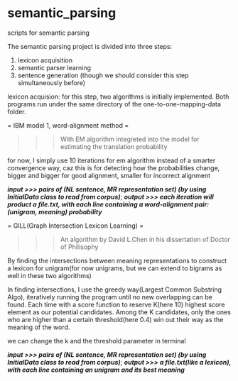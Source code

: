 # semantic_parsing
scripts for semantic parsing 

The semantic parsing project is divided into three steps: 
1) lexicon acquisition
2) semantic parser learning
3) sentence generation (though we should consider this step simultaneously before)

  lexicon acquision:
   for this step, two algorithms is initially implemented. Both programs run under the same directory of the one-to-one-mapping-data folder.
   
   = IBM model 1, word-alignment method =
   >>>With EM algorithm integreted into the model for estimating the translation probability
   
   for now, I simply use 10 iterations for em algorithm instead of a smarter convergence way,
   caz this is for detecting how the probabilities change, bigger and bigger for good alignment, smaller for incorrect        alignment
  
  ***input >>> pairs of (NL sentence, MR representation set) (by using InitialData class to read from corpus)***;
  ***output >>> each iteration will product a file.txt, with each line containing a word-alignment pair: (unigram, meaning)           probability***
  
  =  GILL(Graph Intersection Lexicon Learning) =
 >>>An algorithm by David L.Chen in his dissertation of Doctor of Philisophy
  
  By finding the intersections between meaning representations to construct a lexicon for unigram(for now unigrams, but we can     extend to bigrams as well in these two algorithms)
  
  In finding intersections, I use the greedy way(Largest Common Substring Algo), iteratively running the program until no new overlapping can be found. Each time with a score function to reserve K(here 10) highest score element as our potential candidates. Among the K candidates, only the ones who are higher than a certain threshold(here 0.4) win out their way as the meaning of the word.
  
  we can change the k and the threshold parameter in terminal
  
  ***input >>> pairs of (NL sentence, MR representation set) (by using InitialData class to read from corpus)***;
  ***output >>> a file.txt(like a lexicon), with each line containing an unigram and its best meaning***
  
   
